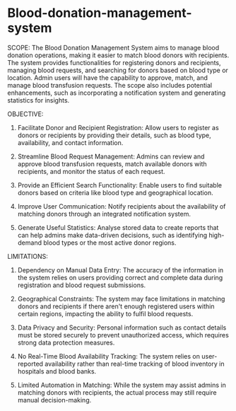 # Blood-donation-management-system
SCOPE:
The Blood Donation Management System aims to manage blood donation operations, making it easier to match blood donors with recipients. The system provides functionalities for registering donors and recipients, managing blood requests, and searching for donors based on blood type or location. Admin users will have the capability to approve, match, and manage blood transfusion requests. The scope also includes potential enhancements, such as incorporating a notification system and generating statistics for insights.

OBJECTIVE:
1.	Facilitate Donor and Recipient Registration:
Allow users to register as donors or recipients by providing their details, such as blood type, availability, and contact information.

2.	Streamline Blood Request Management:
Admins can review and approve blood transfusion requests, match available donors with recipients, and monitor the status of each request.

3.	Provide an Efficient Search Functionality:
Enable users to find suitable donors based on criteria like blood type and geographical location.

4.	Improve User Communication:
Notify recipients about the availability of matching donors through an integrated notification system.

5.	Generate Useful Statistics:
Analyse stored data to create reports that can help admins make data-driven decisions, such as identifying high-demand blood types or the most active donor regions.

LIMITATIONS:
1.	Dependency on Manual Data Entry:
The accuracy of the information in the system relies on users providing correct and complete data during registration and blood request submissions.

3.	Geographical Constraints:
The system may face limitations in matching donors and recipients if there aren't enough registered users within certain regions, impacting the ability to fulfil blood requests.

3.	Data Privacy and Security:
Personal information such as contact details must be stored securely to prevent unauthorized access, which requires strong data protection measures.

4.	No Real-Time Blood Availability Tracking:
The system relies on user-reported availability rather than real-time tracking of blood inventory in hospitals and blood banks.

6.	Limited Automation in Matching:
While the system may assist admins in matching donors with recipients, the actual process may still require manual decision-making.
